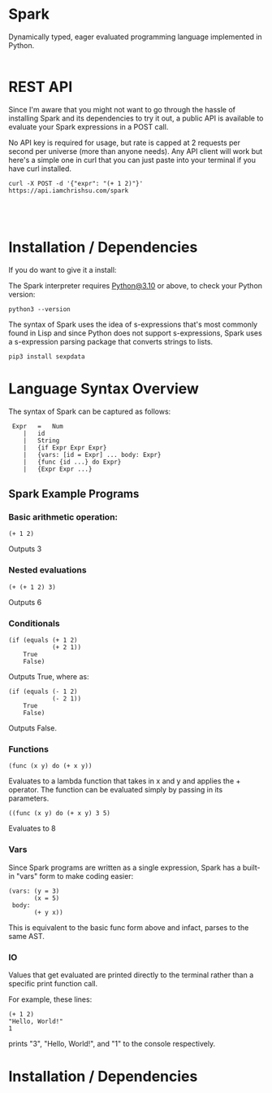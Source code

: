 # Spark
Dynamically typed, eager evaluated programming language implemented in Python.  <br /><br/>


# REST API
Since I'm aware that you might not want to go through the hassle of installing Spark and its dependencies to try it out,
a public API is available to evaluate your Spark expressions in a POST call.

No API key is required for usage, but rate is capped at 2 requests per second per universe (more than anyone needs). Any API client will
work but here's a simple one in curl that you can just paste into your terminal if you have curl installed.

```
curl -X POST -d '{"expr": "(+ 1 2)"}' https://api.iamchrishsu.com/spark
```

<br /><br/>

# Installation / Dependencies
If you do want to give it a install:

The Spark interpreter requires Python@3.10 or above, to check your Python version:
```
python3 --version
```

The syntax of Spark uses the idea of s-expressions that's most commonly found in Lisp and since Python does not support s-expressions, Spark uses a s-expression parsing package that converts strings to lists.
```
pip3 install sexpdata
```

# Language Syntax Overview
The syntax of Spark can be captured as follows:
```
 Expr	=	Num
 	|	id
 	|	String
 	|	{if Expr Expr Expr}
 	|	{vars: [id = Expr] ... body: Expr}
 	|	{func {id ...} do Expr}
 	|	{Expr Expr ...}
```

## Spark Example Programs
### Basic arithmetic operation:
```
(+ 1 2)
```
Outputs 3 <br />

### Nested evaluations
```
(+ (+ 1 2) 3)
```
Outputs 6 <br />

### Conditionals
```
(if (equals (+ 1 2)
            (+ 2 1))
    True
    False)
```
Outputs True, where as:<br />
```
(if (equals (- 1 2)
            (- 2 1))
    True
    False)
```
Outputs False.


### Functions
```
(func (x y) do (+ x y))
```
Evaluates to a lambda function that takes in x and y and applies the + operator. The function can be evaluated simply by passing in its parameters.

```
((func (x y) do (+ x y) 3 5)
```
Evaluates to 8


### Vars
Since Spark programs are written as a single expression, Spark has a built-in "vars" form to make coding easier:
```
(vars: (y = 3)
       (x = 5)
 body:
       (+ y x))
```

This is equivalent to the basic func form above and infact, parses to the same AST.



### IO
Values that get evaluated are printed directly to the terminal rather than a specific print function call.

For example, these lines:
```
(+ 1 2)
"Hello, World!"
1
```
prints "3", "Hello, World!", and "1" to the console respectively.


# Installation / Dependencies
